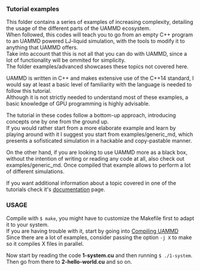 ### Tutorial examples  
This folder contains a series of examples of increasing complexity, detailing the usage of the different parts of the UAMMD ecosystem.  
When followed, this codes will teach you to go from an empty C++ program to an UAMMD powered LJ-liquid simulation, with the tools to modify it to anything that UAMMD offers.  
Take into account that this is not all that you can do with UAMMD, since a lot of functionality will be ommited for simplicity.  
The folder examples/advanced showcases these topics not covered here.  

UAMMD is written in C++ and makes extensive use of the C++14 standard, I would say at least a basic level of familiarity with the language is needed to follow this tutorial.  
Although it is not strictly needed to understand most of these examples, a basic knowledge of GPU programming is highly advisable.  

The tutorial in these codes follow a bottom-up approach, introducing concepts one by one from the ground up.  
If you would rather start from a more elaborate example and learn by playing around with it I suggest you start from examples/generic_md, which presents a sofisticated simulation in a hackable and copy-pastable manner.  

On the other hand, if you are looking to use UAMMD more as a black box, without the intention of writing or reading any code at all, also check out examples/generic_md. Once compiled that example allows to perform a lot of different simulations.  

If you want additional information about a topic covered in one of the tutorials check it's [documentation](https://uammd.readthedocs.io) page.  

### USAGE  
Compile with ```$ make```, you might have to customize the Makefile first to adapt it to your system.  
If you are having trouble with it, start by going into [Compiling UAMMD](https://uammd.readthedocs.io/en/latest/Compiling-UAMMD.html)  
Since there are a lot of examples, consider passing the option ```-j X``` to make so it compiles X files in parallel.  

Now start by reading the code **1-system.cu** and then running ```$ ./1-system```. Then go from there to **2-hello-world.cu** and so on.  
